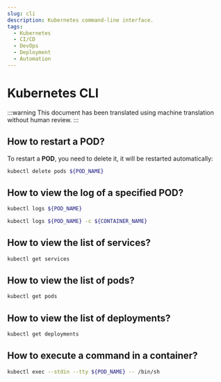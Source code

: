 ```yaml
---
slug: cli
description: Kubernetes command-line interface.
tags:
  - Kubernetes
  - CI/CD
  - DevOps
  - Deployment
  - Automation
---
```


# Kubernetes CLI

:::warning
This document has been translated using machine translation without human review.
:::

## How to restart a POD?

To restart a **POD**, you need to delete it, it will be restarted automatically:

```bash
kubectl delete pods ${POD_NAME}
```

## How to view the log of a specified POD?

```bash
kubectl logs ${POD_NAME}
```

```bash
kubectl logs ${POD_NAME} -c ${CONTAINER_NAME}
```

## How to view the list of services?

```bash
kubectl get services
```

## How to view the list of pods?

```bash
kubectl get pods
```

## How to view the list of deployments?

```bash
kubectl get deployments
```

## How to execute a command in a container?

```bash
kubectl exec --stdin --tty ${POD_NAME} -- /bin/sh
```
